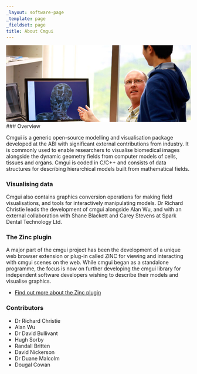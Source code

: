 ```yaml
---
_layout: software-page
_template: page
_fieldset: page
title: About Cmgui
---
```

<img src="/assets/img/software/cmgui/680x280/cmgui-demo.jpg" alt="A software developer demonsrates the Cmgui software." />
### Overview

Cmgui is a generic open-source modelling and visualisation package developed at the ABI with significant external contributions from industry. It is commonly used to enable researchers to visualise biomedical images alongside the dynamic geometry fields from computer models of cells, tissues and organs. Cmgui is coded in C/C++ and consists of data structures for describing hierarchical models built from mathematical fields.

### Visualising data

Cmgui also contains graphics conversion operations for making field visualisations, and tools for interactively manipulating models. Dr Richard Christie leads the development of cmgui alongside Alan Wu, and with an external collaboration with Shane Blackett and Carey Stevens at Spark Dental Technology Ltd.

### The Zinc plugin

A major part of the cmgui project has been the development of a unique web browser extension or plug-in called ZINC for viewing and interacting with cmgui scenes on the web. While cmgui began as a standalone programme, the focus is now on further developing the cmgui library for independent software developers wishing to describe their models and visualise graphics.
<ul class="arrow-2 dotted"><li><a href="/software/zincplugin/">Find out more about the Zinc plugin</a></li></ul>

### Contributors

- Dr Richard Christie
- Alan Wu
- Dr David Bullivant
- Hugh Sorby
- Randall Britten
- David Nickerson
- Dr Duane Malcolm
- Dougal Cowan